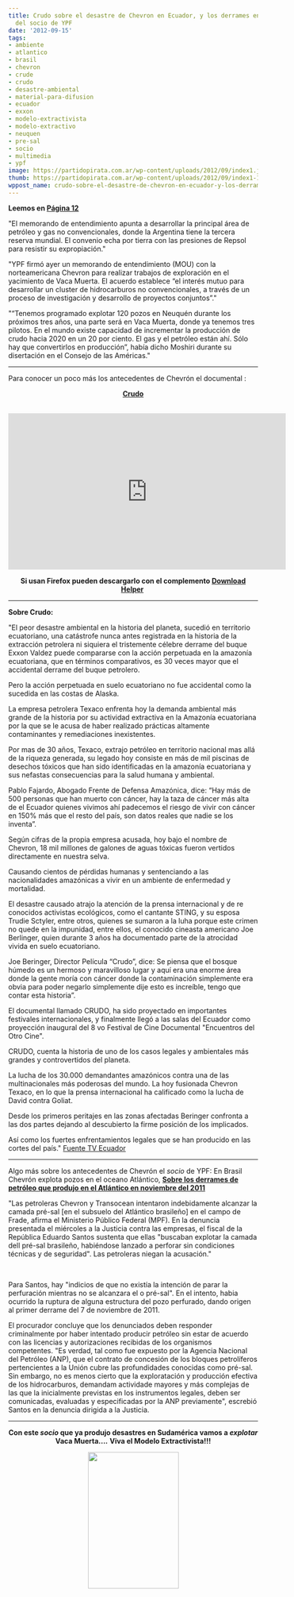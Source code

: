 ```yaml
---
title: Crudo sobre el desastre de Chevron en Ecuador, y los derrames en el Atlántico
  del socio de YPF
date: '2012-09-15'
tags:
- ambiente
- atlantico
- brasil
- chevron
- crude
- crudo
- desastre-ambiental
- material-para-difusion
- ecuador
- exxon
- modelo-extractivista
- modelo-extractivo
- neuquen
- pre-sal
- socio
- multimedia
- ypf
image: https://partidopirata.com.ar/wp-content/uploads/2012/09/index1.jpg
thumb: https://partidopirata.com.ar/wp-content/uploads/2012/09/index1-150x150.jpg
wppost_name: crudo-sobre-el-desastre-de-chevron-en-ecuador-y-los-derrames-en-el-atlantico-del-socio-de-ypf
---
```


<strong>Leemos en <a href="http://www.pagina12.com.ar/diario/economia/2-203443-2012-09-15.html" target="_blank">Página 12</a></strong>

"El memorando de entendimiento apunta a desarrollar la principal área de petróleo y gas no convencionales, donde la Argentina tiene la tercera reserva mundial. El convenio echa por tierra con las presiones de Repsol para resistir su expropiación."

"YPF firmó ayer un memorando de entendimiento (MOU) con la norteamericana Chevron para realizar trabajos de exploración en el yacimiento de Vaca Muerta. El acuerdo establece “el interés mutuo para desarrollar un cluster de hidrocarburos no convencionales, a través de un proceso de investigación y desarrollo de proyectos conjuntos”."

"“Tenemos programado explotar 120 pozos en Neuquén durante los próximos tres años, una parte será en Vaca Muerta, donde ya tenemos tres pilotos. En el mundo existe capacidad de incrementar la producción de crudo hacia 2020 en un 20 por ciento. El gas y el petróleo están ahí. Sólo hay que convertirlos en producción”, había dicho Moshiri durante su disertación en el Consejo de las Américas."

<hr />

Para conocer un poco más los antecedentes de Chevrón el documental :
<p style="text-align: center;"><strong><a href="http://www.crudethemovie.com/" target="_blank">Crudo</a>
</strong></p>
&nbsp;

<center><iframe src="http://www.youtube.com/embed/9dy5ohN18YE" height="315" width="560" frameborder="0"></iframe></center>
<p style="text-align: center;"><strong>Si usan Firefox pueden descargarlo con el complemento <a href="http://www.downloadhelper.net/" target="_blank">Download Helper</a> </strong></p>


<hr />

<strong>Sobre Crudo:</strong>

"El peor desastre ambiental en la historia del planeta, sucedió en territorio ecuatoriano, una catástrofe nunca antes registrada en la historia de la extracción petrolera ni siquiera el tristemente célebre derrame del buque Exxon Valdez puede compararse con la acción perpetuada en la amazonía ecuatoriana, que en términos comparativos, es 30 veces mayor que el accidental derrame del buque petrolero.

Pero la acción perpetuada en suelo ecuatoriano no fue accidental como la sucedida en las costas de Alaska.

La empresa petrolera Texaco enfrenta hoy la demanda ambiental más grande de la historia por su actividad extractiva en la Amazonía ecuatoriana por la que se le acusa de haber realizado prácticas altamente contaminantes y remediaciones inexistentes.

Por mas de 30 años, Texaco, extrajo petróleo en territorio nacional mas allá de la riqueza generada, su legado hoy consiste en más de mil piscinas de desechos tóxicos que han sido identificadas en la amazonía ecuatoriana y sus nefastas consecuencias para la salud humana y ambiental.

Pablo Fajardo, Abogado Frente de Defensa Amazónica, dice: “Hay más de 500 personas que han muerto con cáncer, hay la taza de cáncer más alta de el Ecuador quienes vivimos ahí padecemos el riesgo de vivir con cáncer en 150% más que el resto del país, son datos reales que nadie se los inventa”.

Según cifras de la propia empresa acusada, hoy bajo el nombre de Chevron, 18 mil millones de galones de aguas tóxicas fueron vertidos directamente en nuestra selva.

Causando cientos de pérdidas humanas y sentenciando a las nacionalidades amazónicas a vivir en un ambiente de enfermedad y mortalidad.

El desastre causado atrajo la atención de la prensa internacional y de re conocidos activistas ecológicos, como el cantante STING, y su esposa Trudie Sctyler, entre otros, quienes se sumaron a la luha porque este crimen no quede en la impunidad, entre ellos, el conocido cineasta americano Joe Berlinger, quien durante 3 años ha documentado parte de la atrocidad vivida en suelo ecuatoriano.

Joe Beringer, Director Película “Crudo”, dice: Se piensa que el bosque húmedo es un hermoso y maravilloso lugar y aquí era una enorme área donde la gente moría con cáncer donde la contaminación simplemente era obvia para poder negarlo simplemente dije esto es increíble, tengo que contar esta historia”.

El documental llamado CRUDO, ha sido proyectado en importantes festivales internacionales, y finalmente llegó a las salas del Ecuador como proyección inaugural del 8 vo Festival de Cine Documental "Encuentros del Otro Cine".

CRUDO, cuenta la historia de uno de los casos legales y ambientales más grandes y controvertidos del planeta.

La lucha de los 30.000 demandantes amazónicos contra una de las multinacionales más poderosas del mundo. La hoy fusionada Chevron Texaco, en lo que la prensa internacional ha calificado como la lucha de David contra Goliat.

Desde los primeros peritajes en las zonas afectadas Beringer confronta a las dos partes dejando al descubierto la firme posición de los implicados.

Así como los fuertes enfrentamientos legales que se han producido en las cortes del país."
<a href="http://www.tvecuador.com/index.php?option=com_reportajes&amp;id=1046&amp;view=showcanal" target="_blank">Fuente TV Ecuador</a>

<hr />

Algo más sobre los antecedentes de Chevrón el <em>socio</em> de YPF:
En Brasil Chevrón explota pozos en el oceano Atlántico, <strong><a href="http://www.estadao.com.br/noticias/geral,chevron-tentou-indevidamente-alcancar-a-camada-pre-sal,852052,0.htm" target="_blank">Sobre los derrames de petróleo que produjo en el Atlántico en noviembre del 2011</a></strong>

"Las petroleras Chevron y Transocean intentaron indebidamente alcanzar la camada pré-sal [en el subsuelo del Atlántico brasileño] en el campo de Frade, afirma el Ministerio Público Federal (MPF). En la denuncia presentada el miércoles a la Justicia contra las empresas, el fiscal de la República Eduardo Santos sustenta que ellas "buscaban explotar la camada dell pré-sal brasileño, habiéndose lanzado a perforar sin condiciones técnicas y de seguridad". Las petroleras niegan la acusación."

&nbsp;

Para Santos, hay "indicios de que no existía la intención de parar la perfuración mientras no se alcanzara el o pré-sal". En el intento, habia ocurrido la ruptura de alguna estructura del pozo perfurado, dando origen al primer derrame del 7 de noviembre de 2011.

El procurador concluye que los denunciados deben responder criminalmente por haber intentado producir petróleo sin estar de acuerdo con las licencias y autorizaciones recibidas de los organismos competentes. "Es verdad, tal como fue expuesto por la Agencia Nacional del Petróleo (ANP), que el contrato de concesión de los bloques petrolíferos pertencientes a la Unión cubre las profundidades conocidas como pré-sal. Sin embargo, no es menos cierto que la exploratación y producción efectiva de los hidrocarburos, demandam actividade mayores y más complejas de las que la inicialmente previstas en los instrumentos legales, deben ser comunicadas, evaluadas y especificadas por la ANP previamente", escrebió Santos en la denuncia dirigida a la Justicia.

<hr />
<p style="text-align: center;"><strong>Con este <em>socio</em> que ya produjo desastres en Sudamérica vamos a <em>explotar</em> Vaca Muerta....</strong>
<strong> Viva el Modelo Extractivista!!!</strong></p>
<p style="text-align: center;"><strong><a href="https://partidopirata.com.ar/wp-content/uploads/2012/09/index1.jpg"><img class="aligncenter size-full wp-image-6481" title="Crude" alt="" src="https://partidopirata.com.ar/wp-content/uploads/2012/09/index1.jpg" width="183" height="275" /></a></strong></p>
